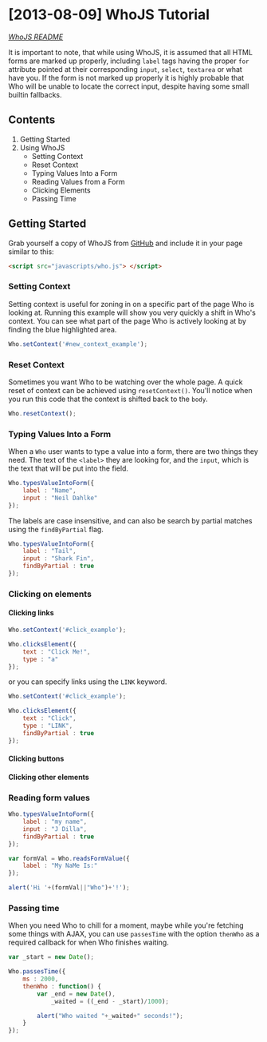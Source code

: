 # [2013-08-09] WhoJS Tutorial

_[WhoJS README](https://github.com/dahlke/whojs/blob/master/README.md)_

It is important to note, that while using WhoJS, it is assumed that all HTML forms are marked up properly, including `label` tags having the proper `for` attribute pointed at their corresponding `input`, `select`, `textarea` or what have you. If the form is not marked up properly it is highly probable that Who will be unable to locate the correct input, despite having some small builtin fallbacks.

## Contents

1. Getting Started
2. Using WhoJS
    - Setting Context
    - Reset Context
    - Typing Values Into a Form
    - Reading Values from a Form
    - Clicking Elements
    - Passing Time

## Getting Started

Grab yourself a copy of WhoJS from [GitHub](https://github.com/globusonline/whojs) and include it in your page similar to this:

```html
<script src="javascripts/who.js"> </script>
```

### Setting Context

Setting context is useful for zoning in on a specific part of the page Who is looking at. Running this example will show you very quickly a shift in Who's context. You can see what part of the page Who is actively looking at by finding the blue highlighted area.

```javascript
Who.setContext('#new_context_example');
```

### Reset Context

Sometimes you want Who to be watching over the whole page. A quick reset of context can be achieved using `resetContext()`. You'll notice when you run this code that the context is shifted back to the `body`.

```javascript
Who.resetContext();
```

### Typing Values Into a Form

When a `Who` user wants to type a value into a form, there are two things they need. The text of the `<label>` they are looking for, and the `input`, which is the text that will be put into the field.

```javascript
Who.typesValueIntoForm({
    label : "Name",
    input : "Neil Dahlke"
});
```

The labels are case insensitive, and can also be search by partial matches using the `findByPartial` flag.

```javascript
Who.typesValueIntoForm({
    label : "Tail",
    input : "Shark Fin",
    findByPartial : true
});
```

### Clicking on elements

#### Clicking links

```javascript
Who.setContext('#click_example');

Who.clicksElement({
    text : "Click Me!",
    type : "a"
});
```

or you can specify links using the `LINK` keyword.

```javascript
Who.setContext('#click_example');

Who.clicksElement({
    text : "Click",
    type : "LINK",
    findByPartial : true
});
```

#### Clicking buttons

#### Clicking other elements

### Reading form values

```javascript
Who.typesValueIntoForm({
    label : "my name",
    input : "J Dilla",
    findByPartial : true
});

var formVal = Who.readsFormValue({
    label : "My NaMe Is:"
});

alert('Hi '+(formVal||"Who")+'!');
```

### Passing time

When you need Who to chill for a moment, maybe while you're fetching some things with AJAX, you can use `passesTime` with the option `thenWho` as a required callback for when Who finishes waiting.

```javascript
var _start = new Date();

Who.passesTime({
    ms : 2000,
    thenWho : function() {
        var _end = new Date(),
            _waited = ((_end - _start)/1000);

        alert("Who waited "+_waited+" seconds!");
    }
});
```
